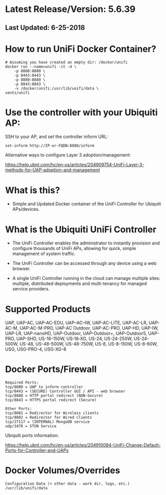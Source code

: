 # Latest Release/Version: 5.6.39
## Last Updated: 6-25-2018

# How to run UniFi Docker Container?
```
# Assuming you have created an empty dir: /docker/unifi
docker run --name=unifi -it -d \
    -p 8080:8080 \
    -p 8443:8443 \
    -p 8880:8880 \
    -p 8843:8843 \
    -v /docker/unifi:/usr/lib/unifi/data \
ventz/unifi
```

# Use the controller with your Ubiquiti AP:
SSH to your AP, and set the controller inform URL:
```
set-inform http://IP-or-FQDN:8080/inform
```

Alternative ways to configure Layer 3 adoption/management:

https://help.ubnt.com/hc/en-us/articles/204909754-UniFi-Layer-3-methods-for-UAP-adoption-and-management

# What is this?
* Simple and Updated Docker container of the UniFi Controller for Ubiquiti APs/devices.


# What is the Ubiquiti UniFi Controller

* The UniFi Controller enables the administrator to instantly provision and configure thousands of UniFi APs, allowing for quick, simple management of system traffic.

* The UniFi Controller can be accessed through any device using a web browser.

* A single UniFi Controller running in the cloud can manage multiple sites: multiple, distributed deployments and multi-tenancy for managed service providers.


# Supported Products
UAP, UAP-AC, UAP-AC-EDU, UAP–AC–IW, UAP-AC-LITE, UAP-AC-LR, UAP-AC-M, UAP-AC-M-PRO, UAP-AC Outdoor, UAP-AC-PRO, UAP-HD, UAP-IW, UAP-LR, UAP-nanoHD, UAP-Outdoor, UAP-Outdoor+, UAP-Outdoor5, UAP-PRO, UAP-SHD, US-16-150W, US‑16‑XG, US-24, US-24-250W, US-24-500W, US-48, US-48-500W, US-48-750W, US-8, US-8-150W, US-8-60W, USG, USG-PRO-4, USG-XG-8

# Docker Ports/Firewall

```
Required Ports:
tcp/8080 = UAP to inform controller
tcp/8443 = (SECURE) Controller GUI / API - web browser
tcp/8880 = HTTP portal redirect (NON-Secure)
tcp/8843 = HTTPS portal redirect (Secure)
```

```
Other Ports:
tcp/8081 = Redirector for Wireless clients
tcp/8082 = Redirector for Wired clients
tcp/27117 = (INTERNAL) MongoDB service
udp/3478 = STUN Service
```

Ubiquiti ports information: 

https://help.ubnt.com/hc/en-us/articles/204910084-UniFi-Change-Default-Ports-for-Controller-and-UAPs

# Docker Volumes/Overrides
```
Configuration Data (+ other data - work dir, logs, etc.)
/usr/lib/unifi/data
```
